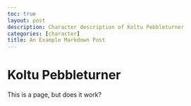 ```yaml
---
toc: true
layout: post
description: Character description of Koltu Pebbleturner
categories: [character]
title: An Example Markdown Post
---
```

# Koltu Pebbleturner

This is a page, but does it work?